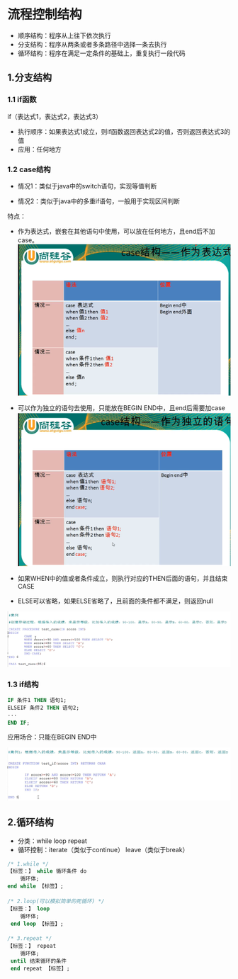 # 流程控制结构

* 顺序结构：程序从上往下依次执行
* 分支结构：程序从两条或者多条路径中选择一条去执行
* 循环结构：程序在满足一定条件的基础上，重复执行一段代码

## 1.分支结构

### 1.1 if函数

if（表达式1，表达式2，表达式3）

* 执行顺序：如果表达式1成立，则if函数返回表达式2的值，否则返回表达式3的值
* 应用：任何地方

### 1.2 case结构

* 情况1：类似于java中的switch语句，实现等值判断

* 情况2：类似于java中的多重if语句，一般用于实现区间判断

特点：

* 作为表达式，嵌套在其他语句中使用，可以放在任何地方，且end后不加case。
![图 7](images/6c6213ff53dcd7ca820e8d32061b4e5b5a31c84a2bb9c07d12b7bf1e9df75dc6.png)  

* 可以作为独立的语句去使用，只能放在BEGIN END中，且end后需要加case
![图 6](images/6c3b8cc4011dc7fb92360458e58d1f55edd8193fc6e045f35f3ce8dee7f91b52.png)  

* 如果WHEN中的值或者条件成立，则执行对应的THEN后面的语句，并且结束CASE
* ELSE可以省略，如果ELSE省略了，且前面的条件都不满足，则返回null

![图 8](images/702ed6c11445613c33e86424d4a7cb8fe2b95d719a1b7edac13730b47c40abab.png)  

### 1.3 if结构

```sql
IF 条件1 THEN 语句1;
ELSEIF 条件2 THEN 语句2;
···
END IF;
```

应用场合：只能在BEGIN END中

![图 9](images/f9f0841cdf2686f1140fba77da26496aade62f2992c7db248ca858f6102600a9.png)  

## 2.循环结构

* 分类：while loop repeat
* 循环控制：iterate（类似于continue）  leave（类似于break）

```sql
/* 1.while */
【标签：】 while 循环条件 do
    循环体;
end while 【标签】;

/* 2.loop(可以模拟简单的死循环) */
【标签：】 loop
    循环体;
 end loop 【标签】;

/* 3.repeat */
【标签：】 repeat
    循环体;
 until 结束循环的条件
 end repeat 【标签】;
```
